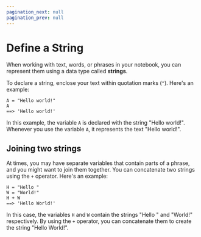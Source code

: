```yaml
---
pagination_next: null
pagination_prev: null
---
```


# Define a String

When working with text, words, or phrases in your notebook, you can represent them using a data type called **strings**.

To declare a string, enclose your text within quotation marks (`"`). Here's an example:

```deci live
A = "Hello world!"
A
==> 'Hello world!'
```

In this example, the variable `A` is declared with the string "Hello world!". Whenever you use the variable `A`, it represents the text "Hello world!".

## Joining two strings

At times, you may have separate variables that contain parts of a phrase, and you might want to join them together. You can concatenate two strings using the `+` operator. Here's an example:

```deci live
H = "Hello "
W = "World!"
H + W
==> 'Hello World!'
```

In this case, the variables `H` and `W` contain the strings "Hello " and "World!" respectively. By using the `+` operator, you can concatenate them to create the string "Hello World!".